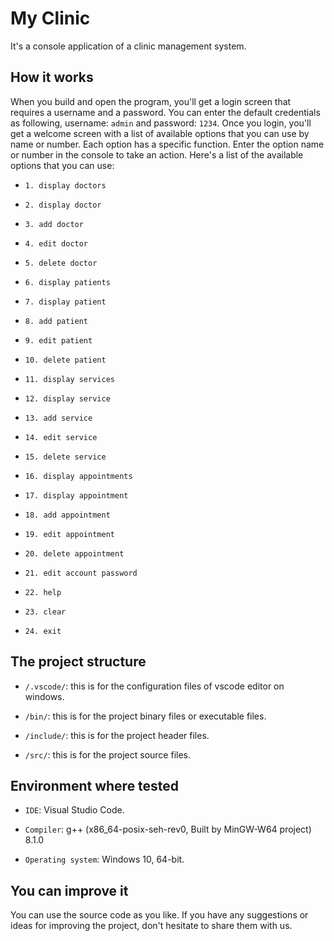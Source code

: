 # My Clinic
It's a console application of a clinic management system.

## How it works
When you build and open the program, you'll get a login screen that requires a username and a password. You can enter the default credentials as following, username: `admin` and password: `1234`. Once you login, you'll get a welcome screen with a list of available options that you can use by name or number. Each option has a specific function. Enter the option name or number in the console to take an action. Here's a list of the available options that you can use:

- `1. display doctors`

- `2. display doctor`

- `3. add doctor`

- `4. edit doctor`

- `5. delete doctor`


- `6. display patients`

- `7. display patient`

- `8. add patient`

- `9. edit patient`

- `10. delete patient`


- `11. display services`

- `12. display service`

- `13. add service`

- `14. edit service`

- `15. delete service`


- `16. display appointments`

- `17. display appointment`

- `18. add appointment`

- `19. edit appointment`

- `20. delete appointment`


- `21. edit account password`


- `22. help`

- `23. clear`

- `24. exit`

## The project structure
- `/.vscode/`: this is for the configuration files of vscode editor on windows.

- `/bin/`: this is for the project binary files or executable files.

- `/include/`: this is for the project header files.

- `/src/`: this is for the project source files.

## Environment where tested
- `IDE`: Visual Studio Code.

- `Compiler`: g++ (x86_64-posix-seh-rev0, Built by MinGW-W64 project) 8.1.0

- `Operating system`: Windows 10, 64-bit.

## You can improve it
You can use the source code as you like. If you have any suggestions or ideas for improving the project, don't hesitate to share them with us.
